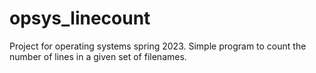 # opsys_linecount
Project for operating systems spring 2023. Simple program to count the number of lines in a given set of filenames.
